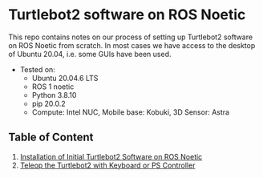 # Turtlebot2 software on ROS Noetic

This repo contains notes on our process of setting up Turtlebot2 software on ROS Noetic from scratch. In most cases we have access to the desktop of Ubuntu 20.04, i.e. some GUIs have been used.

- Tested on:
  - Ubuntu 20.04.6 LTS
  - ROS 1 noetic
  - Python 3.8.10
  - pip 20.0.2
  - Compute: Intel NUC, Mobile base: Kobuki, 3D Sensor: Astra

## Table of Content

1. [Installation of Initial Turtlebot2 Software on ROS Noetic](https://github.com/ailabspace/turtlebot2-noetic/blob/main/install.md)
2. [Teleop the Turtlebot2 with Keyboard or PS Controller](https://github.com/ailabspace/turtlebot2-noetic/blob/main/teleop.md)



